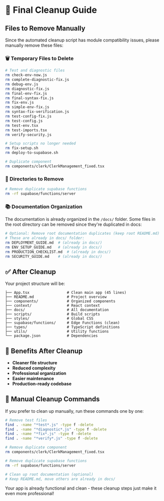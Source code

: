# 🧹 Final Cleanup Guide

## Files to Remove Manually

Since the automated cleanup script has module compatibility issues, please manually remove these files:

### 🗑️ Temporary Files to Delete
```bash
# Test and diagnostic files
rm check-env-now.js
rm complete-diagnostic-fix.js
rm debug-env.js
rm diagnostic-fix.js
rm final-env-fix.js
rm final-syntax-fix.js
rm fix-env.js
rm simple-env-fix.js
rm syntax-fix-verification.js
rm test-config-fix.js
rm test-config.js
rm test-env.tsx
rm test-imports.tsx
rm verify-security.js

# Setup scripts no longer needed
rm fix-setup.sh
rm deploy-to-supabase.sh

# Duplicate component
rm components/clerk/ClerkManagement_fixed.tsx
```

### 📁 Directories to Remove
```bash
# Remove duplicate supabase functions
rm -rf supabase/functions/server
```

### 📚 Documentation Organization
The documentation is already organized in the `/docs/` folder. Some files in the root directory can be removed since they're duplicated in docs:

```bash
# Optional: Remove root documentation duplicates (keep root README.md)
# These are already in docs/ folder:
rm DEPLOYMENT_GUIDE.md  # (already in docs/)
rm ENV_SETUP_GUIDE.md   # (already in docs/)
rm PRODUCTION_CHECKLIST.md  # (already in docs/)
rm SECURITY_GUIDE.md    # (already in docs/)
```

## ✅ After Cleanup

Your project structure will be:

```
├── App.tsx                 # Clean main app (45 lines)
├── README.md               # Project overview
├── components/             # Organized components
├── context/                # React context
├── docs/                   # All documentation
├── scripts/                # Build scripts
├── styles/                 # Global CSS
├── supabase/functions/     # Edge Functions (clean)
├── types/                  # TypeScript definitions
├── utils/                  # Utility functions
└── package.json            # Dependencies
```

## 🚀 Benefits After Cleanup

- **Cleaner file structure**
- **Reduced complexity**
- **Professional organization**
- **Easier maintenance**
- **Production-ready codebase**

## 📝 Manual Cleanup Commands

If you prefer to clean up manually, run these commands one by one:

```bash
# Remove test files
find . -name "*test*.js" -type f -delete
find . -name "*diagnostic*.js" -type f -delete
find . -name "*fix*.js" -type f -delete
find . -name "*verify*.js" -type f -delete

# Remove duplicate component
rm components/clerk/ClerkManagement_fixed.tsx

# Remove duplicate supabase functions
rm -rf supabase/functions/server

# Clean up root documentation (optional)
# Keep README.md, move others are already in docs/
```

Your app is already functional and clean - these cleanup steps just make it even more professional!